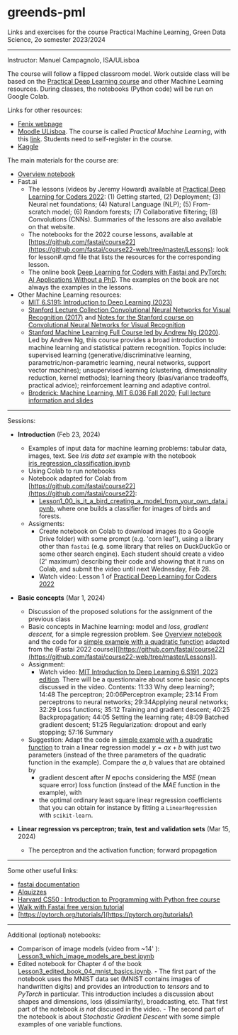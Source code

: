 # greends-pml
Links and exercises for the course Practical Machine Learning, Green Data Science, 2o semester 2023/2024

---
Instructor: Manuel Campagnolo, ISA/ULisboa

The course will follow a flipped classroom model. Work outside class will be based on the [Practical Deep Learning course](https://course.fast.ai/) and other Machine Learning resources. During classes, the notebooks (Python code) will be run on Google Colab.

Links for other resources:
  - [Fenix webpage](https://fenix.isa.ulisboa.pt/courses/aaap-283463546570956)
  - [Moodle ULisboa](https://elearning.ulisboa.pt/). The course is called *Practical Machine Learning*, with this [link](https://elearning.ulisboa.pt/course/view.php?id=8991). Students need to self-register in the course.
  - [Kaggle](https://www.kaggle.com/)

The main materials for the course are:

- [Overview notebook](https://github.com/isa-ulisboa/greends-pml/blob/main/ML_overview_with_examples.ipynb) 
- Fast.ai
  - The lessons (videos by Jeremy Howard) available at [Practical Deep Learning for Coders 2022](https://course.fast.ai/): (1) Getting started, (2) Deployment; (3) Neural net foundations; (4) Natural Language (NLP); (5) From-scratch model; (6) Random forests; (7) Collaborative filtering; (8) Convolutions (CNNs). Summaries of the lessons are also available on that website.
  - The notebooks for the 2022 course lessons, available at [https://github.com/fastai/course22](https://github.com/fastai/course22-web/tree/master/Lessons): look for lesson#.qmd file that lists the resources for the corresponding lesson. 
  - The online book [Deep Learning for Coders with Fastai and PyTorch: AI Applications Without a PhD](https://course.fast.ai/Resources/book.html). The examples on the book are not always the examples in the lessons. 
- Other Machine Learning resources:
  - [MIT 6.S191: Introduction to Deep Learning (2023)](https://www.youtube.com/playlist?list=PLtBw6njQRU-rwp5__7C0oIVt26ZgjG9NI)
  - [Stanford Lecture Collection  Convolutional Neural Networks for Visual Recognition (2017)](https://www.youtube.com/playlist?list=PL3FW7Lu3i5JvHM8ljYj-zLfQRF3EO8sYv) and [Notes for the Stanford course on Convolutional Neural Networks for Visual Recognition](https://cs231n.github.io/)
  - [Stanford Machine Learning Full Course led by Andrew Ng (2020)](https://www.youtube.com/playlist?list=PLoROMvodv4rMiGQp3WXShtMGgzqpfVfbU). Led by Andrew Ng, this course provides a broad introduction to machine learning and statistical pattern recognition. Topics include: supervised learning (generative/discriminative learning, parametric/non-parametric learning, neural networks, support vector machines); unsupervised learning (clustering, dimensionality reduction, kernel methods); learning theory (bias/variance tradeoffs, practical advice); reinforcement learning and adaptive control.
  - [Broderick: Machine Learning, MIT 6.036 Fall 2020](https://www.youtube.com/watch?v=ZOiBe-nrmc4); [Full lecture information and slides](http://tamarabroderick.com/ml.html)
  
---

Sessions:
  
  - **Introduction** (Feb 23, 2024)
    - Examples of input data for machine learning problems: tabular data, images, text. See *Iris data set* example with the notebook [iris_regression_classification.ipynb](iris_regression_classification.ipynb)
    - Using Colab to run notebooks
    - Notebook adapted for Colab from [https://github.com/fastai/course22](https://github.com/fastai/course22):
      - [Lesson1_00_is_it_a_bird_creating_a_model_from_your_own_data.ipynb](Lesson1_00_is_it_a_bird_creating_a_model_from_your_own_data.ipynb), where one builds a classifier for images of birds and forests.
    - Assigments:
      - Create notebook on Colab to download images (to a Google Drive folder) with some prompt (e.g. 'corn leaf'), using a library other than `fastai` (e.g. some library that relies on DuckDuckGo or some other search engine). Each student should create a video (2' maximum) describing their code and showing that it runs on Colab, and submit the video until next Wednesday, Feb 28.
      - Watch video: Lesson 1 of [Practical Deep Learning for Coders 2022](https://course.fast.ai/) 
  
  - **Basic concepts** (Mar 1, 2024)
    - Discussion of the proposed solutions for the assignment of the previous class
    - Basic concepts in Machine learning: model and *loss*, *gradient descent*, for a simple regression problem. See [Overview notebook](ML_overview_with_examples.ipynb) and the code for a [simple example with a quadratic function](Lesson3_edited_04-how-does-a-neural-net-really-work.ipynb) adapted from the (Fastai 2022 course)[[https://github.com/fastai/course22](https://github.com/fastai/course22-web/tree/master/Lessons)].
    - Assignment:
      - Watch video: [MIT Introduction to Deep Learning 6.S191, 2023 edition](https://www.youtube.com/watch?v=QDX-1M5Nj7s&list=PLtBw6njQRU-rwp5__7C0oIVt26ZgjG9NI&index=1&t=361s). There will be a questionnaire about some basic concepts discussed in the video. Contents: 11:33​ Why deep learning?; 14:48​ The perceptron; 20:06​ Perceptron example; 23:14​ From perceptrons to neural networks; 29:34​ Applying neural networks;  32:29​ Loss functions;  35:12​ Training and gradient descent; 40:25​ Backpropagation; 44:05​ Setting the learning rate; 48:09​ Batched gradient descent; 51:25​ Regularization: dropout and early stopping; 57:16​ Summary
    - Suggestion: Adapt the code in [simple example with a quadratic function](Lesson3_edited_04-how-does-a-neural-net-really-work.ipynb) to train a linear regression model $y=ax+b$ with just two parameters (instead of the three parameters of the quadratic function in the example). Compare the $a,b$ values that are obtained by
      - gradient descent after $N$ epochs considering the *MSE* (mean square error) loss function (instead of the *MAE* function in the example), with
      - the optimal ordinary least square linear regression coefficients that you can obtain for instance by fitting a `LinearRegression` with `scikit-learn`.

   -  **Linear regression vs perceptron; train, test and validation sets** (Mar 15, 2024)
      - The perceptron and the activation function; forward propagation
    
---
Some other useful links:
- [fastai documentation](https://docs.fast.ai/)
- [AIquizzes](https://aiquizzes.com/)
- [Harvard CS50 : Introduction to Programming with Python free course](https://pll.harvard.edu/course/cs50s-introduction-programming-python)
- [Walk with Fastai free version tutorial](https://walkwithfastai.com/)
- [https://pytorch.org/tutorials/](https://pytorch.org/tutorials/)

---
Additional (optional) notebooks:
- Comparison of image models (video from ~14' ): [Lesson3_which_image_models_are_best.ipynb](Lesson3_which_image_models_are_best.ipynb)
- Edited notebook for Chapter 4 of the book [Lesson3_edited_book_04_mnist_basics.ipynb](Lesson3_edited_book_04_mnist_basics.ipynb). 
        - The first part of the notebook uses the MNIST data set (MNIST contains images of handwritten digits) and provides an introduction to *tensors* and to *PyTorch* in particular. This introduction includes a discussion about shapes and dimensions, loss (dissimilarity), broadcasting, etc. That first part of the notebook *is not* discused in the video. 
        - The second part of the notebook is about *Stochastic Gradient Descent* with some simple examples of one variable functions. 
